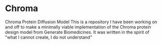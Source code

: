 # Chroma
Chroma Protein Diffusion Model
This is a repository I have been working on and off to make a minimally viable implementation of the Chroma protein design model from Generate Biomedicines. It was written in the spirit of "what I cannot create, I do not understand"

